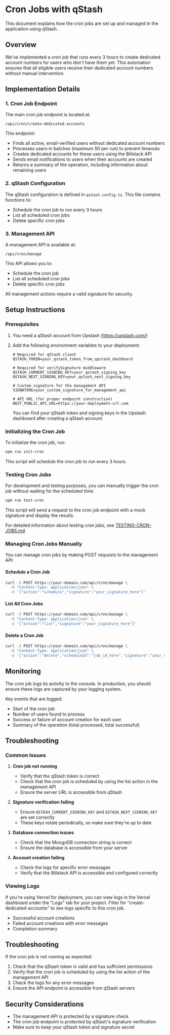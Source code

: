 # Cron Jobs with qStash

This document explains how the cron jobs are set up and managed in the application using qStash.

## Overview

We've implemented a cron job that runs every 3 hours to create dedicated account numbers for users who don't have them yet. This automation ensures that all eligible users receive their dedicated account numbers without manual intervention.

## Implementation Details

### 1. Cron Job Endpoint

The main cron job endpoint is located at:
```
/api/cron/create-dedicated-accounts
```

This endpoint:
- Finds all active, email-verified users without dedicated account numbers
- Processes users in batches (maximum 50 per run) to prevent timeouts
- Creates dedicated accounts for these users using the Billstack API
- Sends email notifications to users when their accounts are created
- Returns a summary of the operation, including information about remaining users

### 2. qStash Configuration

The qStash configuration is defined in `qstash.config.ts`. This file contains functions to:
- Schedule the cron job to run every 3 hours
- List all scheduled cron jobs
- Delete specific cron jobs

### 3. Management API

A management API is available at:
```
/api/cron/manage
```

This API allows you to:
- Schedule the cron job
- List all scheduled cron jobs
- Delete specific cron jobs

All management actions require a valid signature for security.

## Setup Instructions

### Prerequisites

1. You need a qStash account from Upstash (https://upstash.com/)
2. Add the following environment variables to your deployment:
   ```
   # Required for qStash client
   QSTASH_TOKEN=your_qstash_token_from_upstash_dashboard
   
   # Required for verifySignature middleware
   QSTASH_CURRENT_SIGNING_KEY=your_qstash_signing_key
   QSTASH_NEXT_SIGNING_KEY=your_qstash_next_signing_key
   
   # Custom signature for the management API
   SIGNATURE=your_custom_signature_for_management_api
   
   # API URL (for proper endpoint construction)
   NEXT_PUBLIC_API_URL=https://your-deployment-url.com
   ```
   
   You can find your qStash token and signing keys in the Upstash dashboard after creating a qStash account.

### Initializing the Cron Job

To initialize the cron job, run:

```bash
npm run init-cron
```

This script will schedule the cron job to run every 3 hours.

### Testing Cron Jobs

For development and testing purposes, you can manually trigger the cron job without waiting for the scheduled time:

```bash
npm run test-cron
```

This script will send a request to the cron job endpoint with a mock signature and display the results.

For detailed information about testing cron jobs, see [TESTING-CRON-JOBS.md](./docs/TESTING-CRON-JOBS.md).

### Managing Cron Jobs Manually

You can manage cron jobs by making POST requests to the management API:

#### Schedule a Cron Job

```bash
curl -X POST https://your-domain.com/api/cron/manage \
  -H "Content-Type: application/json" \
  -d '{"action":"schedule","signature":"your_signature_here"}'
```

#### List All Cron Jobs

```bash
curl -X POST https://your-domain.com/api/cron/manage \
  -H "Content-Type: application/json" \
  -d '{"action":"list","signature":"your_signature_here"}'
```

#### Delete a Cron Job

```bash
curl -X POST https://your-domain.com/api/cron/manage \
  -H "Content-Type: application/json" \
  -d '{"action":"delete","scheduleId":"job_id_here","signature":"your_signature_here"}'
```

## Monitoring

The cron job logs its activity to the console. In production, you should ensure these logs are captured by your logging system.

Key events that are logged:
- Start of the cron job
- Number of users found to process
- Success or failure of account creation for each user
- Summary of the operation (total processed, total successful)

## Troubleshooting

### Common Issues

1. **Cron job not running**
   - Verify that the qStash token is correct
   - Check that the cron job is scheduled by using the list action in the management API
   - Ensure the server URL is accessible from qStash

2. **Signature verification failing**
   - Ensure `QSTASH_CURRENT_SIGNING_KEY` and `QSTASH_NEXT_SIGNING_KEY` are set correctly
   - These keys rotate periodically, so make sure they're up to date

3. **Database connection issues**
   - Check that the MongoDB connection string is correct
   - Ensure the database is accessible from your server

4. **Account creation failing**
   - Check the logs for specific error messages
   - Verify that the Billstack API is accessible and configured correctly

### Viewing Logs

If you're using Vercel for deployment, you can view logs in the Vercel dashboard under the "Logs" tab for your project. Filter for "create-dedicated-accounts" to see logs specific to this cron job.
- Successful account creations
- Failed account creations with error messages
- Completion summary

## Troubleshooting

If the cron job is not running as expected:

1. Check that the qStash token is valid and has sufficient permissions
2. Verify that the cron job is scheduled by using the list action of the management API
3. Check the logs for any error messages
4. Ensure the API endpoint is accessible from qStash servers

## Security Considerations

- The management API is protected by a signature check
- The cron job endpoint is protected by qStash's signature verification
- Make sure to keep your qStash token and signature secret